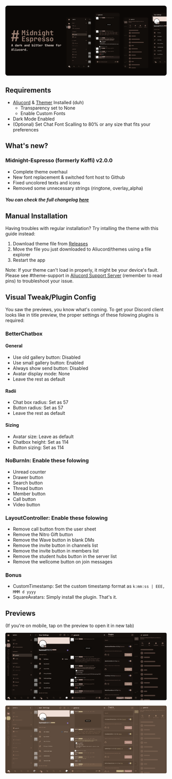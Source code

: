![title-preview](previews/title.png)

## Requirements
- [Aliucord](https://github.com/Aliucord/Aliucord) & [Themer](https://github.com/Vendicated/AliucordPlugins/tree/main/Themer) Installed (duh)
  - Transparency set to None
  - Enable Custom Fonts
- Dark Mode Enabled
- (Optional) Set Chat Font Scalling to 80% or any size that fits your preferences

## What's new?
### Midnight-Espresso (formerly Koffi) v2.0.0
- Complete theme overhaul
- New font replacement & switched font host to Github
- Fixed uncolored texts and icons
- Removed some unnecessary strings (ringtone, overlay_alpha)
##### You can check the full changelog [here](https://github.com/kartoflu/koffi/blob/main/CHANGELOG.md)

## Manual Installation
Having troubles with regular installation? Try intalling the theme with this guide instead:
1. Download theme file from [Releases](https://github.com/kartoflu/midnight-espresso/releases/tag/v1.0.0)
2. Move the file you just downloaded to Aliucord/themes using a file explorer
3. Restart the app

Note: If your theme can't load in properly, it might be your device's fault. Please see #theme-support in [Aliucord Support Server](https://discord.gg/EsNDvBaHVU) (remember to read pins) to troubleshoot your issue.

## Visual Tweak/Plugin Config
You saw the previews, you know what's coming. To get your Discord client looks like in title preview, the proper settings of these folowing plugins is required:
### BetterChatbox
#### General
- Use old gallery button: Disabled
- Use small gallery button: Enabled
- Always show send button: Disabled
- Avatar display mode: None
- Leave the rest as default

#### Radii
- Chat box radius: Set as 57
- Button radius: Set as 57
- Leave the rest as default

#### Sizing
- Avatar size: Leave as default
- Chatbox height: Set as 114
- Button sizing: Set as 114

### NoBurnIn: Enable these folowing
- Unread counter
- Drawer button
- Search button
- Thread button
- Member button
- Call button
- Video button

### LayoutController: Enable these folowing
- Remove call button from the user sheet
- Remove the Nitro Gift button
- Remove the Wave button in blank DMs
- Remove the invite button in channels list
- Remove the invite button in members list
- Remove the student hubs button in the server list
- Remove the wellcome button on join messages

### Bonus
- CustomTimestamp: Set the custom timestamp format as `k:mm:ss | EEE, MMM d yyyy` <!-- k:m:s smh  -->
- SquareAvatars: Simply install the plugin. That's it.

## Previews
(If you're on mobile, tap on the preview to open it in new tab)

![espresso-preview](https://raw.githubusercontent.com/kartoflu/midnight-espresso/main/previews/espresso-preview.png)

![coffee-preview](https://raw.githubusercontent.com/kartoflu/midnight-espresso/main/previews/coffee-preview.png)

<!-- poop theme is no more!!1!xddzs -->
